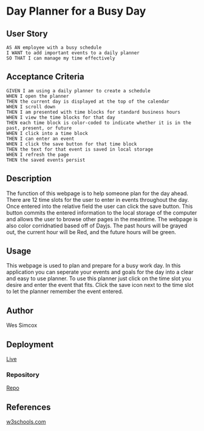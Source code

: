 # Day Planner for a Busy Day

## User Story
```
AS AN employee with a busy schedule
I WANT to add important events to a daily planner
SO THAT I can manage my time effectively
```
## Acceptance Criteria
```
GIVEN I am using a daily planner to create a schedule
WHEN I open the planner
THEN the current day is displayed at the top of the calendar
WHEN I scroll down
THEN I am presented with time blocks for standard business hours
WHEN I view the time blocks for that day
THEN each time block is color-coded to indicate whether it is in the past, present, or future
WHEN I click into a time block
THEN I can enter an event
WHEN I click the save button for that time block
THEN the text for that event is saved in local storage
WHEN I refresh the page
THEN the saved events persist
```
## Description
The function of this webpage is to help someone plan for the day ahead. There are 12 time slots for the user to enter in events throughout the day. Once entered into the relative field the user can click the save button. This button commits the entered information to the local storage of the computer and allows the user to browse other pages in the meantime. The webpage is also color corridnatied based off of Dayjs. The past hours will be grayed out, the current hour will be Red, and the future hours will be green.

## Usage
This webpage is used to plan and prepare for a busy work day. In this application you can seperate your events and goals for the day into a clear and easy to use planner. To use this planner just click on the time slot you desire and enter the event that fits. Click the save icon next to the time slot to let the planner remember the event entered.

## Author
Wes Simcox

## Deployment
[Live](https://wessimcox.github.io/Day-Planner-for-a-Busy-Day/)
### Repository
[Repo](https://github.com/WesSimcox/Day-Planner-for-a-Busy-Day)

## References
[w3schools.com](https://www.w3schools.com/)